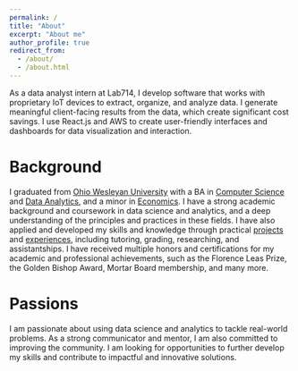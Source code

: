 ```yaml
---
permalink: /
title: "About"
excerpt: "About me"
author_profile: true
redirect_from:
  - /about/
  - /about.html
---
```


As a data analyst intern at Lab714, I develop software that works with proprietary IoT devices to extract, organize, and analyze data. I generate meaningful client-facing results from the data, which create significant cost savings. I use React.js and AWS to create user-friendly interfaces and dashboards for data visualization and interaction.

# Background

I graduated from [Ohio Wesleyan University](https://www.owu.edu/) with a BA in [Computer Science](https://www.owu.edu/academics/departments-programs/department-of-mathematics-and-computer-science/computer-science-general-major/) and [Data Analytics](https://www.owu.edu/academics/departments-programs/data-analytics-program/data-analytics-major/), and a minor in [Economics](https://www.owu.edu/academics/departments-programs/economics-and-business-department/minors/#:~:text=More%20Information-,Economics%20Minor,-Economics%20is%20a). I have a strong academic background and coursework in data science and analytics, and a deep understanding of the principles and practices in these fields. I have also applied and developed my skills and knowledge through practical [projects](https://aadarsha2002.github.io/projects/) and [experiences](https://aadarsha2002.github.io/cv/), including tutoring, grading, researching, and assistantships. I have received multiple honors and certifications for my academic and professional achievements, such as the Florence Leas Prize, the Golden Bishop Award, Mortar Board membership, and many more.

# Passions

I am passionate about using data science and analytics to tackle real-world problems. As a strong communicator and mentor, I am also committed to improving the community. I am looking for opportunities to further develop my skills and contribute to impactful and innovative solutions.
